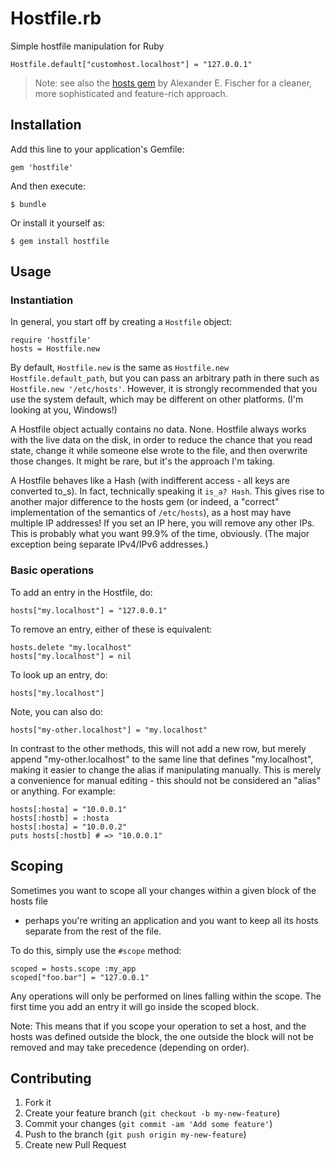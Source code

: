# Hostfile.rb

Simple hostfile manipulation for Ruby

    Hostfile.default["customhost.localhost"] = "127.0.0.1"

> Note: see also the [hosts gem] by Alexander E. Fischer for a cleaner, more
> sophisticated and feature-rich approach.

## Installation

Add this line to your application's Gemfile:

    gem 'hostfile'

And then execute:

    $ bundle

Or install it yourself as:

    $ gem install hostfile

## Usage

### Instantiation

In general, you start off by creating a `Hostfile` object:

    require 'hostfile'
    hosts = Hostfile.new

By default, `Hostfile.new` is the same as `Hostfile.new Hostfile.default_path`, but
you can pass an arbitrary path in there such as `Hostfile.new '/etc/hosts'`.
However, it is strongly recommended that you use the system default, which may be
different on other platforms. (I'm looking at you, Windows!)

A Hostfile object actually contains no data. None. Hostfile always works with the
live data on the disk, in order to reduce the chance that you read state, change it
while someone else wrote to the file, and then overwrite those changes. It might be
rare, but it's the approach I'm taking.

A Hostfile behaves like a Hash (with indifferent access - all keys are converted
to_s). In fact, technically speaking it `is_a? Hash`. This gives rise to another
major difference to the hosts gem (or indeed, a "correct" implementation of the
semantics of `/etc/hosts`), as a host may have multiple IP addresses! If you set an
IP here, you will remove any other IPs. This is probably what you want 99.9% of the
time, obviously. (The major exception being separate IPv4/IPv6 addresses.)

### Basic operations

To add an entry in the Hostfile, do:

    hosts["my.localhost"] = "127.0.0.1"

To remove an entry, either of these is equivalent:

    hosts.delete "my.localhost"
    hosts["my.localhost"] = nil

To look up an entry, do:

    hosts["my.localhost"]

Note, you can also do:

    hosts["my-other.localhost"] = "my.localhost"

In contrast to the other methods, this will not add a new row, but merely append
"my-other.localhost" to the same line that defines "my.localhost", making it easier
to change the alias if manipulating manually. This is merely a convenience for
manual editing - this should not be considered an "alias" or anything. For example:

    hosts[:hosta] = "10.0.0.1"
    hosts[:hostb] = :hosta
    hosts[:hosta] = "10.0.0.2"
    puts hosts[:hostb] # => "10.0.0.1"

## Scoping

Sometimes you want to scope all your changes within a given block of the hosts file
- perhaps you're writing an application and you want to keep all its hosts separate
from the rest of the file.

To do this, simply use the `#scope` method:

    scoped = hosts.scope :my_app
    scoped["foo.bar"] = "127.0.0.1"

Any operations will only be performed on lines falling within the scope. The first
time you add an entry it will go inside the scoped block.

Note: This means that if you scope your operation to set a host, and the hosts was
defined outside the block, the one outside the block will not be removed and may
take precedence (depending on order).

## Contributing

1. Fork it
2. Create your feature branch (`git checkout -b my-new-feature`)
3. Commit your changes (`git commit -am 'Add some feature'`)
4. Push to the branch (`git push origin my-new-feature`)
5. Create new Pull Request

[hosts gem]: https://github.com/aef/hosts "hosts gem by Alexander E. Fischer on Github"
